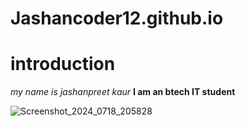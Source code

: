# Jashancoder12.github.io
# introduction
*my name is jashanpreet kaur*
**I am an btech IT student**

![Screenshot_2024_0718_205828](https://github.com/user-attachments/assets/de25055d-a7f8-4a4f-9237-3b4efecdd0ae)
